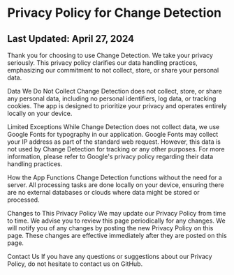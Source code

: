 # Privacy Policy for Change Detection

## Last Updated: April 27, 2024

Thank you for choosing to use Change Detection. We take your privacy seriously. This privacy policy clarifies our data
handling practices, emphasizing our commitment to not collect, store, or share your personal data.

Data We Do Not Collect
Change Detection does not collect, store, or share any personal data, including no personal identifiers, log data, or
tracking cookies. The app is designed to prioritize your privacy and operates entirely locally on your device.

Limited Exceptions
While Change Detection does not collect data, we use Google Fonts for typography in our application. Google Fonts may
collect your IP address as part of the standard web request. However, this data is not used by Change Detection for
tracking or any other purposes. For more information, please refer to Google's privacy policy regarding their data
handling practices.

How the App Functions
Change Detection functions without the need for a server. All processing tasks are done locally on your device, ensuring
there are no external databases or clouds where data might be stored or processed.

Changes to This Privacy Policy
We may update our Privacy Policy from time to time. We advise you to review this page periodically for any changes. We
will notify you of any changes by posting the new Privacy Policy on this page. These changes are effective immediately
after they are posted on this page.

Contact Us
If you have any questions or suggestions about our Privacy Policy, do not hesitate to contact us on GitHub.

